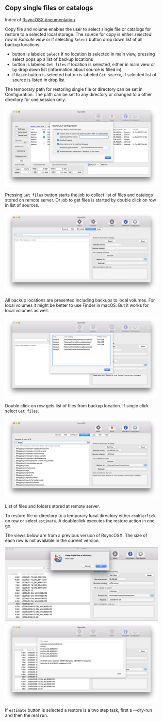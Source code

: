 ## Copy single files or catalogs

Index of [RsyncOSX documentation](https://rsyncosx.github.io/Documentation/).

Copy file and volume enables the user to select single file or catalogs for restore to a selected local storage. The _source_ for copy is either _selected row in Execute view_ or if selecting `Select` button drop down list of all backup locations.

* button is labeled `Select` if no location is selected in main view, pressing select pops up a list of backup locations
* button is labeled `Get files` if location is selected, either in main view or by drop down list (information about source is filled in)
* if `Reset` button is selected button is labeled `Get source`, if selected list of source is listed in drop list

The temporary path for restoring single file or directory can be set in Configuration. The path can be set to any directory or changed to a other directory for one session only.

![](screenshots/master/config.png)

Pressing `Get files` button starts the job to collect list of files and catalogs stored on remote server. Or job to get files is started by double click on row in list of sources.

![Schedule](screenshots/master/restore/source.png)

All backup locations are presented including backups to local volumes. For local volumes it might be better to use Finder in macOS. But it works for local volumes as well.

![Schedule](screenshots/master/restore/source1.png)

Double click on row gets list of files from backup location. If single click select `Get files`.

![](screenshots/master/copyfiles1.png)

List of files and folders stored at remote server.

To restore file or directory to a temporary local directory either `doubleclick` on row or select `estimate`. A doubleclick executes the restore action in one go.

The views below are from a previous version of RsyncOSX. The size of each row is not available in the current version. 

![](screenshots/4.3.5/doubleclick.png)
![](screenshots/4.3.5/finished.png)

If `estimate` button is selected a restore is a two step task, first a --dry-run and then the real run.
